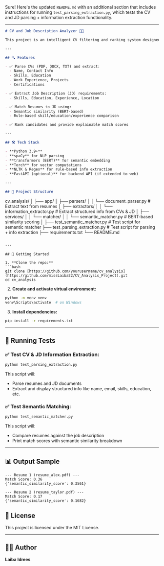 Sure! Here's the updated `README.md` with an additional section that includes instructions for running `test_parsing_extraction.py`, which tests the CV and JD parsing + information extraction functionality.

---

```markdown
# CV and Job Description Analyzer 🧠📄

This project is an intelligent CV filtering and ranking system designed to help recruiters or hiring platforms identify the best-matched candidates based on job descriptions. It combines rule-based parsing with semantic similarity to evaluate resumes and generate structured insights.

---

## 🔍 Features

- ✅ Parse CVs (PDF, DOCX, TXT) and extract:
  - Name, Contact Info
  - Skills, Education
  - Work Experience, Projects
  - Certifications

- ✅ Extract Job Description (JD) requirements:
  - Skills, Education, Experience, Location

- ✅ Match Resumes to JD using:
  - Semantic similarity (BERT-based)
  - Rule-based skill/education/experience comparison

- ✅ Rank candidates and provide explainable match scores

---

## 🛠 Tech Stack

- **Python 3.9+**
- **spaCy** for NLP parsing
- **transformers (BERT)** for semantic embedding
- **Torch** for vector computations
- **NLTK & Regex** for rule-based info extraction
- **FastAPI (optional)** for backend API (if extended to web)

---

## 📁 Project Structure

```

cv\_analysis/
│
├── app/
│   ├── parsers/
│   │   └── document\_parser.py          # Extract text from resumes
│   ├── extractors/
│   │   └── information\_extractor.py    # Extract structured info from CVs & JD
│   ├── services/
│   │   └── matcher/
│   │       └── semantic\_matcher.py     # BERT-based similarity scoring
│
├── test\_semantic\_matcher.py            # Test script for semantic matcher
├── test\_parsing\_extraction.py          # Test script for parsing + info extraction
├── requirements.txt
└── README.md

````

---

## 🚀 Getting Started

1. **Clone the repo:**
```bash
git clone [https://github.com/yourusername/cv_analysis](https://github.com/missLaiba22/CV_Analysis_Project).git
cd cv_analysis
````

2. **Create and activate virtual environment:**

```bash
python -m venv venv
venv\Scripts\activate  # on Windows
```

3. **Install dependencies:**

```bash
pip install -r requirements.txt
```

---

## 🧪 Running Tests

### ✅ Test CV & JD Information Extraction:

```bash
python test_parsing_extraction.py
```

This script will:

* Parse resumes and JD documents
* Extract and display structured info like name, email, skills, education, etc.

### ✅ Test Semantic Matching:

```bash
python test_semantic_matcher.py
```

This script will:

* Compare resumes against the job description
* Print match scores with semantic similarity breakdown

---

## 📊 Output Sample

```
--- Resume 1 (resume_alex.pdf) ---
Match Score: 0.36
{'semantic_similarity_score': 0.3561}

--- Resume 2 (resume_taylor.pdf) ---
Match Score: 0.17
{'semantic_similarity_score': 0.1682}
```

## 📄 License

This project is licensed under the MIT License.

---

## 👩‍💻 Author

**Laiba Idrees**

```
